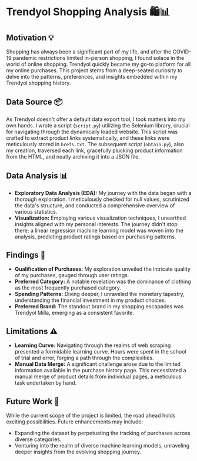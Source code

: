 # Trendyol Shopping Analysis 🛍️📊

## Motivation 💡
Shopping has always been a significant part of my life, and after the COVID-19 pandemic restrictions limited in-person shopping, I found solace in the world of online shopping. Trendyol quickly became my go-to platform for all my online purchases. This project stems from a deep-seated curiosity to delve into the patterns, preferences, and insights embedded within my Trendyol shopping history.

## Data Source 📦
As Trendyol doesn't offer a default data export tool, I took matters into my own hands. I wrote a script (`script.py`) utilizing the Selenium library, crucial for navigating through the dynamically loaded website. This script was crafted to extract product links systematically, and these links were meticulously stored in `hrefs.txt`. The subsequent script (`obtain.py`), also my creation, traversed each link, gracefully plucking product information from the HTML, and neatly archiving it into a JSON file.

## Data Analysis 📊
- **Exploratory Data Analysis (EDA):** My journey with the data began with a thorough exploration. I meticulously checked for null values, scrutinized the data's structure, and conducted a comprehensive overview of various statistics.
- **Visualization:** Employing various visualization techniques, I unearthed insights aligned with my personal interests. The journey didn't stop there; a linear regression machine learning model was woven into the analysis, predicting product ratings based on purchasing patterns.

## Findings 🚀
- **Qualification of Purchases:** My exploration unveiled the intricate quality of my purchases, gauged through user ratings.
- **Preferred Category:** A notable revelation was the dominance of clothing as the most frequently purchased category.
- **Spending Patterns:** Diving deeper, I unraveled the monetary tapestry, understanding the financial investment in my product choices.
- **Preferred Brand:** The standout brand in my shopping escapades was Trendyol Milla, emerging as a consistent favorite.

## Limitations ⚠️
- **Learning Curve:** Navigating through the realms of web scraping presented a formidable learning curve. Hours were spent in the school of trial and error, forging a path through the complexities.
- **Manual Data Merge:** A significant challenge arose due to the limited information available in the purchase history page. This necessitated a manual merge of product details from individual pages, a meticulous task undertaken by hand.

## Future Work 🚀
While the current scope of the project is limited, the road ahead holds exciting possibilities. Future enhancements may include:
- Expanding the dataset by perpetuating the tracking of purchases across diverse categories.
- Venturing into the realm of diverse machine learning models, unraveling deeper insights from the evolving shopping journey.

